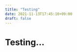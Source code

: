 ```yaml
---
title: "Testing"
date: 2021-11-13T17:45:10+09:00
draft: false
---
```


# Testing...

<div>
    <script src="https://connect.facebook.net/ko_KR/sdk.js#xfbml=1&version=v12.0" nonce="YGoGPMMr"
        crossorigin="anonymous"></script>
    <!-- Plugin : Facebook Comment -------------------------------------------------------------------------------------- -->
    <div id="fb-comments" class="fb-comments" style="width:100%" data-href="https://understand.tech-kitty.com/#/"
        data-width="100%" data-numposts="5"></div>
    <!-- Plugin : Facebook Comment END----------------------------------------------------------------------------------- -->
</div>
